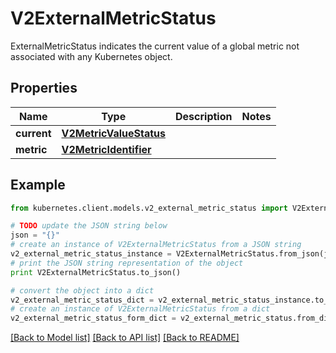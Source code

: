 # V2ExternalMetricStatus

ExternalMetricStatus indicates the current value of a global metric not associated with any Kubernetes object.

## Properties
Name | Type | Description | Notes
------------ | ------------- | ------------- | -------------
**current** | [**V2MetricValueStatus**](V2MetricValueStatus.md) |  | 
**metric** | [**V2MetricIdentifier**](V2MetricIdentifier.md) |  | 

## Example

```python
from kubernetes.client.models.v2_external_metric_status import V2ExternalMetricStatus

# TODO update the JSON string below
json = "{}"
# create an instance of V2ExternalMetricStatus from a JSON string
v2_external_metric_status_instance = V2ExternalMetricStatus.from_json(json)
# print the JSON string representation of the object
print V2ExternalMetricStatus.to_json()

# convert the object into a dict
v2_external_metric_status_dict = v2_external_metric_status_instance.to_dict()
# create an instance of V2ExternalMetricStatus from a dict
v2_external_metric_status_form_dict = v2_external_metric_status.from_dict(v2_external_metric_status_dict)
```
[[Back to Model list]](../README.md#documentation-for-models) [[Back to API list]](../README.md#documentation-for-api-endpoints) [[Back to README]](../README.md)


